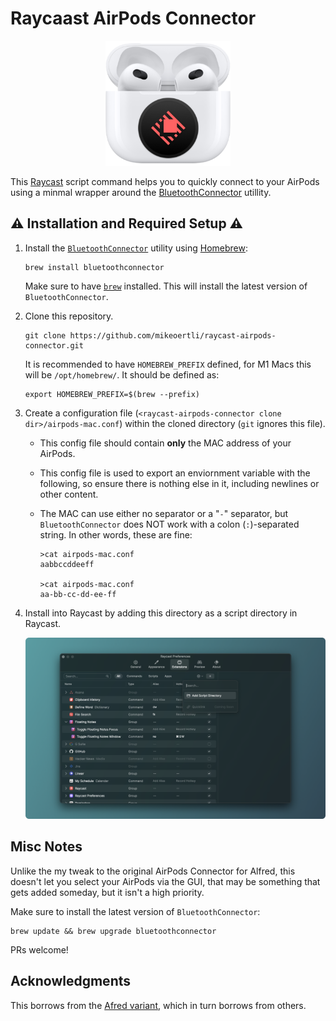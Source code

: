 # Raycaast AirPods Connector

<p align="center">
<img width="200" alt="Raycast Airpods Connector" src="icon.png"/>
</p>

This [Raycast](https://www.raycast.com/) script command helps you to quickly connect to your AirPods using a minmal wrapper around
the [BluetoothConnector](https://github.com/lapfelix/BluetoothConnector) utillity.

## ⚠️ Installation and Required Setup ⚠️

1. Install the [`BluetoothConnector`](https://github.com/lapfelix/BluetoothConnector) utility using [Homebrew](https://brew.sh):

   ```shell
   brew install bluetoothconnector
   ```

   Make sure to have [`brew`](https://brew.sh/) installed. This will install the latest version of `BluetoothConnector`.

2. Clone this repository.

   ```shell
   git clone https://github.com/mikeoertli/raycast-airpods-connector.git
   ```

   It is recommended to have `HOMEBREW_PREFIX` defined, for M1 Macs this will be `/opt/homebrew/`. It should be defined as:

   ```shell
   export HOMEBREW_PREFIX=$(brew --prefix)
   ```

3. Create a configuration file (`<raycast-airpods-connector clone dir>/airpods-mac.conf`) within the cloned directory (`git` ignores this file).
    * This config file should contain **only** the MAC address of your AirPods.
    * This config file is used to export an enviornment variable with the following, so ensure there is nothing else in it, including newlines or other content.
    * The MAC can use either no separator or a "`-`" separator, but `BluetoothConnector` does NOT work with a colon (`:`)-separated string. In other words, these are fine:

      ```shell
      >cat airpods-mac.conf
      aabbccddeeff

      >cat airpods-mac.conf
      aa-bb-cc-dd-ee-ff
      ```

4. Install into Raycast by adding this directory as a script directory in Raycast.

   ![Add script directory](https://github.com/raycast/script-commands/raw/master/images/screenshots/add-directory.png "Add script directory")

## Misc Notes

Unlike the my tweak to the original AirPods Connector for Alfred, this doesn't let you select your AirPods via the GUI, that may be something that gets added someday, but it isn't a high priority.

Make sure to install the latest version of `BluetoothConnector`:

```shell
brew update && brew upgrade bluetoothconnector
```

PRs welcome!

## Acknowledgments

This borrows from the [Afred variant](https://github.com/mikeoertli/alfred-airpods-connector), which in turn borrows from others.
